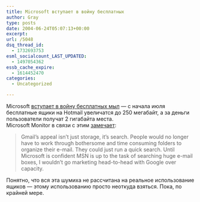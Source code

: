 ```yaml
---
title: Microsoft вступает в войну бесплатных
author: Gray
type: posts
date: 2004-06-24T05:07:13+00:00
excerpt:
url: /5048
dsq_thread_id:
  - 1732693753
esml_socialcount_LAST_UPDATED:
  - 1497054362
essb_cache_expire:
  - 1614452470
categories:
  - Uncategorized

---
```








Microsoft [вступает в войну бесплатных мыл][1] &#8212; с начала июля бесплатные ящики на Hotmail увеличатся до 250 мегабайт, а за деньги пользователи получат 2 гигабайта места.  
Microsoft Monitor в связи с этим [замечает][2]:

> Gmail&#8217;s appeal isn&#8217;t just storage, it&#8217;s search. People would no longer have to work through bothersome and time consuming folders to organize their e-mail. They could just run a quick search. Until Microsoft is confident MSN is up to the task of searching huge e-mail boxes, I wouldn&#8217;t go marketing head-to-head with Google over capacity.

Понятно, что вся эта шумиха не рассчитана на реальное использование ящиков &#8212; этому использованию просто неоткуда взяться. Пока, по крайней мере.

 [1]: http://news.com.com/Hotmail+to+offer+250MB+of+free+storage/2100-1032_3-5245523.html?tag=nefd.top
 [2]: http://www.microsoftmonitor.com/archives/003203.html
